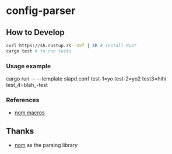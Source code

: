 # config-parser


## How to Develop

```bash
curl https://sh.rustup.rs -sSf | sh # install Rust
cargo test # to run tests
```


### Usage example

cargo run -- --template slapd.conf test-1=yo test-2=yo2 test3=hihi test_4=blah_-test 

### References

- [nom macros](http://rust.unhandledexpression.com/nom/index.html)


## Thanks

- [nom](https://github.com/Geal/nom) as the parsing library
